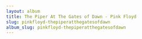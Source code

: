 ```yaml
---
layout: album
title: The Piper At The Gates of Dawn - Pink Floyd
slug: pinkfloyd-thepiperatthegatesofdawn
album_slug: pinkfloyd-thepiperatthegatesofdawn
---
```

